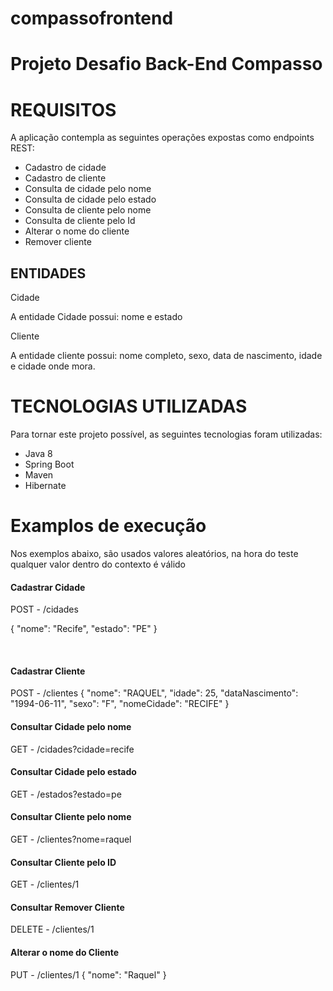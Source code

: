 # compassofrontend

<h1>Projeto Desafio Back-End Compasso</h1>

<h1>REQUISITOS</h1>
A aplicação contempla as seguintes operações expostas como endpoints REST:

<ul>
  <li>Cadastro de cidade</li>
  <li>Cadastro de cliente</li>
  <li>Consulta de cidade pelo nome</li>
  <li>Consulta de cidade pelo estado</li>
  <li>Consulta de cliente pelo nome</li>
  <li>Consulta de cliente pelo Id</li>
  <li>Alterar o nome do cliente</li>
  <li>Remover cliente</li>
</ul>

<h2>ENTIDADES</h2>
<p>Cidade</p>
A entidade Cidade possui: nome e estado
<br>
<p>Cliente</p>
A entidade cliente possui: nome completo, sexo, data de nascimento, idade e cidade onde mora.


<h1>TECNOLOGIAS UTILIZADAS</h1>
Para tornar este projeto possível, as seguintes tecnologias foram utilizadas:

<ul>
  <li>Java 8</li>
  <li>Spring Boot</li>
  <li>Maven</li>
  <li>Hibernate</li>
</ul>

<h1> Examplos de execução </h2>
<p>Nos exemplos abaixo, são usados valores aleatórios, na hora do teste qualquer valor dentro do contexto é válido</p>

<h4>Cadastrar Cidade</h4>

POST - /cidades

  {
    "nome": "Recife",
    "estado": "PE"
  }
  
<br>

<h4>Cadastrar Cliente</h4>
POST - /clientes
{
    "nome": "RAQUEL",
    "idade": 25,
    "dataNascimento": "1994-06-11",
    "sexo": "F",
    "nomeCidade": "RECIFE"
}
<br>

<h4>Consultar Cidade pelo nome</h4>
GET - /cidades?cidade=recife
<br>

<h4>Consultar Cidade pelo estado</h4>
GET - /estados?estado=pe
<br>

<h4>Consultar Cliente pelo nome</h4>
GET - /clientes?nome=raquel
<br>

<h4>Consultar Cliente pelo ID</h4>
GET - /clientes/1
<br>

<h4>Consultar Remover Cliente</h4>
DELETE - /clientes/1
<br>

<h4>Alterar o nome do Cliente</h4>
PUT - /clientes/1
  {
  	"nome": "Raquel"
  }

